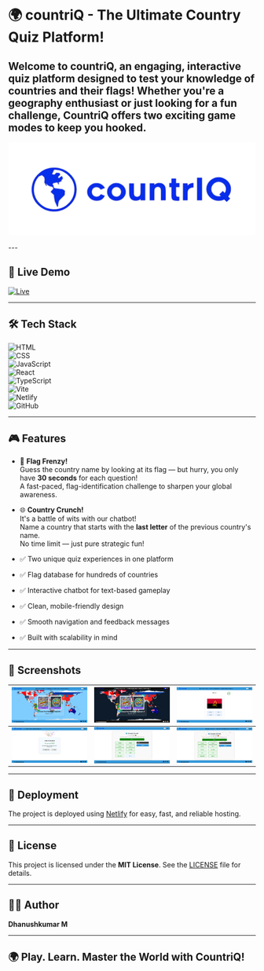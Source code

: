 # 🌍 countriQ - The Ultimate Country Quiz Platform!

Welcome to **countriQ**, an engaging, interactive quiz platform designed to test your knowledge of countries and their flags! Whether you're a geography enthusiast or just looking for a fun challenge, CountriQ offers two exciting game modes to keep you hooked.
---

<p align="center">
  <img src="countriq_ss/cq_logo.png" alt="CountrIQ Logo" width="800"/>
</p>
---

## 🚀 Live Demo

[![Live](https://img.shields.io/badge/Live-countriq.netlify.app-leafgreen?style=for-the-badge)](https://countriq.netlify.app)

---

## 🛠️ Tech Stack

![HTML](https://img.shields.io/badge/HTML-HTML-orange?style=for-the-badge&logo=html5&logoColor=orange)  
![CSS](https://img.shields.io/badge/CSS-CSS-blue?style=for-the-badge&logo=css3&logoColor=blue)  
![JavaScript](https://img.shields.io/badge/JavaScript-JS-yellow?style=for-the-badge&logo=javascript&logoColor=yellow)  
![React](https://img.shields.io/badge/React-JS_Library-61DBFB?style=for-the-badge&logo=react&logoColor=61DBFB)  
![TypeScript](https://img.shields.io/badge/TypeScript-TS-3178C6?style=for-the-badge&logo=typescript&logoColor=3178C6)  
![Vite](https://img.shields.io/badge/Vite-Bundler-646CFF?style=for-the-badge&logo=vite&logoColor=646CFF)  
![Netlify](https://img.shields.io/badge/Netlify-Hosting-00C7B7?style=for-the-badge&logo=netlify&logoColor=00C7B7)  
![GitHub](https://img.shields.io/badge/GitHub-Code-black?style=for-the-badge&logo=github&logoColor=white)

---

## 🎮 Features

- 🎌 **Flag Frenzy!**  
  Guess the country name by looking at its flag — but hurry, you only have **30 seconds** for each question!  
  A fast-paced, flag-identification challenge to sharpen your global awareness.

- 🌐 **Country Crunch!**  
  It's a battle of wits with our chatbot!  
  Name a country that starts with the **last letter** of the previous country's name.  
  No time limit — just pure strategic fun!

- ✅ Two unique quiz experiences in one platform  
- ✅ Flag database for hundreds of countries  
- ✅ Interactive chatbot for text-based gameplay  
- ✅ Clean, mobile-friendly design  
- ✅ Smooth navigation and feedback messages  
- ✅ Built with scalability in mind  

---

## 📸 Screenshots

<div align="center">

| ![Landing Page- Light Mode](countriq_ss/lightmode.png) | ![Landing Page - Dark Mode](countriq_ss/darkmode.png) | ![Flag Frenzy](countriq_ss/ff_start.png) |
|---------------------------------------------|---------------------------------------------|-----------------------------------------------|
| ![Flag Frenzy](countriq_ss/ff_finished.png) | ![Country Crunch](countriq_ss/cc_start.png) | ![Country Crunch](countriq_ss/cc_finished.png) |

</div>

---

## 🚀 Deployment

The project is deployed using [Netlify](https://www.netlify.com) for easy, fast, and reliable hosting.  

---

## 📜 License

This project is licensed under the **MIT License**. See the [LICENSE](./LICENSE) file for details.

---

## 👨‍💻 Author

**Dhanushkumar M**

---

## 🌍 Play. Learn. Master the World with CountriQ!

